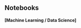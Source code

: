 ## Notebooks

#### [Machine Learning / Data Science]<!-- (https://github.com/spmielke/Machine-learning-notebooks/tree/master/Classification/Logistic-Regression) -->
